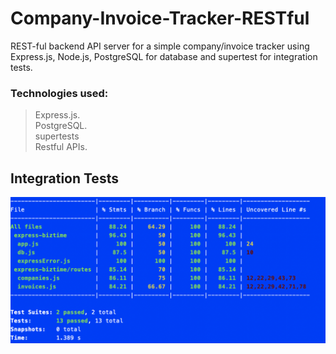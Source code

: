 # Company-Invoice-Tracker-RESTful

REST-ful backend API server for a simple company/invoice tracker using Express.js, Node.js, PostgreSQL for database and supertest for integration tests.

### Technologies used:

> Express.js.  
> PostgreSQL.  
> supertests  
> Restful APIs.

## Integration Tests

![title](/images/test.png)
